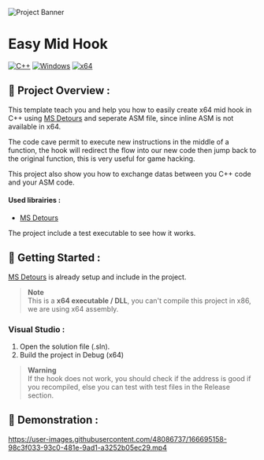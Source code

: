 ![Project Banner](https://user-images.githubusercontent.com/48086737/178064575-e12e1a25-49db-4a93-898d-53f4f0571e37.png)

# Easy Mid Hook

[![C++](https://img.shields.io/badge/language-C%2B%2B-%23f34b7d.svg?style=for-the-badge&logo=appveyor)](https://en.wikipedia.org/wiki/C%2B%2B) [![Windows](https://img.shields.io/badge/platform-Windows-0078d7.svg?style=for-the-badge&logo=appveyor)](https://en.wikipedia.org/wiki/Microsoft_Windows) [![x64](https://img.shields.io/badge/arch-x64-green.svg?style=for-the-badge&logo=appveyor)](https://en.wikipedia.org/wiki/X64)

## :open_book: Project Overview :

This template teach you and help you how to easily create x64 mid hook in C++ using [MS Detours](https://github.com/microsoft/Detours) and seperate ASM file, since inline ASM is not available in x64.

The code cave permit to execute new instructions in the middle of a function, the hook will redirect the flow into our new code then jump back to the original function, this is very useful for game hacking.

This project also show you how to exchange datas between you C++ code and your ASM code.

#### Used librairies :

- [MS Detours](https://github.com/microsoft/Detours)

The project include a test executable to see how it works.

## :rocket: Getting Started :

[MS Detours](https://github.com/microsoft/Detours) is already setup and include in the project.

> **Note** <br>
> This is a **x64 executable / DLL**, you can't compile this project in x86, we are using x64 assembly.

### Visual Studio :

1. Open the solution file (.sln).
2. Build the project in Debug (x64)

> **Warning** <br>
> If the hook does not work, you should check if the address is good if you recompiled, else you can test with test files in the Release section.

## 🧪 Demonstration :

https://user-images.githubusercontent.com/48086737/166695158-98c3f033-93c0-481e-9ad1-a3252b05ec29.mp4
